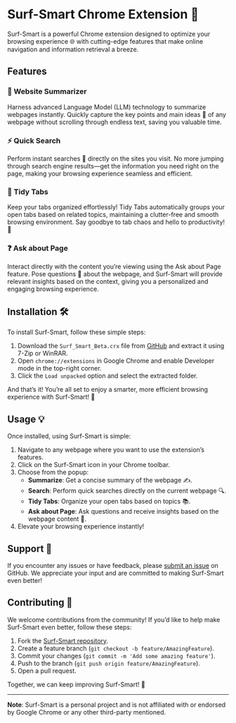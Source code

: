 
# Surf-Smart Chrome Extension 🚀

Surf-Smart is a powerful Chrome extension designed to optimize your browsing experience 🌐 with cutting-edge features that make online navigation and information retrieval a breeze.

## Features

### 🌟 Website Summarizer

Harness advanced Language Model (LLM) technology to summarize webpages instantly. Quickly capture the key points and main ideas 📝 of any webpage without scrolling through endless text, saving you valuable time.

### ⚡ Quick Search

Perform instant searches 🔎 directly on the sites you visit. No more jumping through search engine results—get the information you need right on the page, making your browsing experience seamless and efficient.

### 📂 Tidy Tabs

Keep your tabs organized effortlessly! Tidy Tabs automatically groups your open tabs based on related topics, maintaining a clutter-free and smooth browsing environment. Say goodbye to tab chaos and hello to productivity! 🧹

### ❓ Ask about Page

Interact directly with the content you’re viewing using the Ask about Page feature. Pose questions 🤔 about the webpage, and Surf-Smart will provide relevant insights based on the context, giving you a personalized and engaging browsing experience.

## Installation 🛠️

To install Surf-Smart, follow these simple steps:

1.  Download the `Surf_Smart_Beta.crx` file from [GitHub](https://github.com/VRtheKing/Surf-Smart/releases) and extract it using 7-Zip or WinRAR.
2.  Open `chrome://extensions` in Google Chrome and enable Developer mode in the top-right corner.
3.  Click the `Load unpacked` option and select the extracted folder.

And that’s it! You’re all set to enjoy a smarter, more efficient browsing experience with Surf-Smart! 🎉

## Usage 💡

Once installed, using Surf-Smart is simple:

1.  Navigate to any webpage where you want to use the extension’s features.
2.  Click on the Surf-Smart icon in your Chrome toolbar.
3.  Choose from the popup:
    -   **Summarize**: Get a concise summary of the webpage ✍️.
    -   **Search**: Perform quick searches directly on the current webpage 🔍.
    -   **Tidy Tabs**: Organize your open tabs based on topics 📚.
    -   **Ask about Page**: Ask questions and receive insights based on the webpage content 💬.
4.  Elevate your browsing experience instantly!

## Support 🙌

If you encounter any issues or have feedback, please [submit an issue](https://github.com/VRtheKing/Surf-Smart/issues) on GitHub. We appreciate your input and are committed to making Surf-Smart even better!

## Contributing 🤝

We welcome contributions from the community! If you’d like to help make Surf-Smart even better, follow these steps:

1.  Fork the [Surf-Smart repository](https://github.com/VRtheKing/Surf-Smart).
2.  Create a feature branch (`git checkout -b feature/AmazingFeature`).
3.  Commit your changes (`git commit -m 'Add some amazing feature'`).
4.  Push to the branch (`git push origin feature/AmazingFeature`).
5.  Open a pull request.

Together, we can keep improving Surf-Smart! 💪

----------

**Note**: Surf-Smart is a personal project and is not affiliated with or endorsed by Google Chrome or any other third-party mentioned.